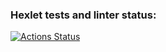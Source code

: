 ### Hexlet tests and linter status:
[![Actions Status](https://github.com/alex873110/python-project-52/actions/workflows/hexlet-check.yml/badge.svg)](https://github.com/alex873110/python-project-52/actions)
